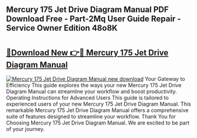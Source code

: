 ## Mercury 175 Jet Drive Diagram Manual PDF Download Free - Part-2Mq User Guide Repair - Service Owner Edition 48o8K

# <h2><a href="http://bc68902.oget.top/?id=Mercury+175+Jet+Drive+Diagram+Manual">🔗Download New 👉🔴 Mercury 175 Jet Drive Diagram Manual</a></h2>

[![Mercury 175 Jet Drive Diagram Manual new download](https://i.imgur.com/5g1atiW.png)](http://bc68902.oget.top/?id=Mercury+175+Jet+Drive+Diagram+Manual)
Your Gateway to Efficiency This guide explores the ways your new Mercury 175 Jet Drive Diagram Manual can streamline your workflow and boost productivity. Operating Instructions for Advanced Users This guide is tailored to experienced users of your new Mercury 175 Jet Drive Diagram Manual. This remarkable Mercury 175 Jet Drive Diagram Manual offers a comprehensive suite of features designed to streamline your workflow. Thank You for Choosing Mercury 175 Jet Drive Diagram Manual. We are excited to be part of your journey.
